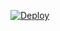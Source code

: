 

[![Deploy](https://www.herokucdn.com/deploy/button.svg)](https://heroku.com/deploy?template=https://github.com/muhssiin/MCubeMusic/tree/Py-Tgcalls)

